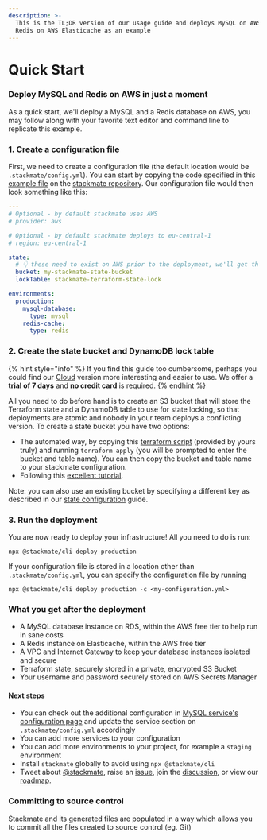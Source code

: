 ```yaml
---
description: >-
  This is the TL;DR version of our usage guide and deploys MySQL on AWS RDS and
  Redis on AWS Elasticache as an example
---
```


# Quick Start

### Deploy MySQL and Redis on AWS in just a moment

As a quick start, we'll deploy a MySQL and a Redis database on AWS, you may follow along with your favorite text editor and command line to replicate this example.

### 1. Create a configuration file

First, we need to create a configuration file (the default location would be `.stackmate/config.yml`). You can start by copying the code specified in this [example file](https://github.com/stackmate-io/stackmate/blob/main/examples/db-redis.yml) on the [stackmate repository](https://github.com/stackmate-io/stackmate). Our configuration file would then look something like this:

```yaml
---
# Optional - by default stackmate uses AWS
# provider: aws

# Optional - by default stackmate deploys to eu-central-1
# region: eu-central-1

state:
  # 👇 these need to exist on AWS prior to the deployment, we'll get there in a minute
  bucket: my-stackmate-state-bucket
  lockTable: stackmate-terraform-state-lock

environments:
  production:
    mysql-database:
      type: mysql
    redis-cache:
      type: redis

```

### 2. Create the state bucket and DynamoDB lock table

{% hint style="info" %}
If you find this guide too cumbersome, perhaps you could find our [Cloud](https://stackmate.io/cloud/) version more interesting and easier to use. We offer a **trial of 7 days** and **no credit card** is required.
{% endhint %}

All you need to do before hand is to create an S3 bucket that will store the Terraform state and a DynamoDB table to use for state locking, so that deployments are atomic and nobody in your team deploys a conflicting version.  To create a state bucket you have two options:

* The automated way, by copying this [terraform script](https://github.com/stackmate-io/stackmate/blob/main/utilities/create-s3-state/main.tf) (provided by yours truly) and running `terraform apply` (you will be prompted to enter the bucket and table name). You can then copy the bucket and table name to your stackmate configuration.
* Following this [excellent tutorial](https://medium.com/all-things-devops/how-to-store-terraform-state-on-s3-be9cd0070590).

Note: you can also use an existing bucket by specifying a different key as described in our [state configuration](../configuration/state.md) guide.

### 3. Run the deployment

You are now ready to deploy your infrastructure! All you need to do is run:

```
npx @stackmate/cli deploy production
```

If your configuration file is stored in a location other than `.stackmate/config.yml`, you can specify the configuration file by running

```
npx @stackmate/cli deploy production -c <my-configuration.yml>
```

### What you get after the deployment

* A MySQL database instance on RDS, within the AWS free tier to help run in sane costs
* A Redis instance on Elasticache, within the AWS free tier
* A VPC and Internet Gateway to keep your database instances isolated and secure
* Terraform state, securely stored in a private, encrypted S3 Bucket
* Your username and password securely stored on AWS Secrets Manager

#### Next steps

* You can check out the additional configuration in [MySQL service's configuration page](https://docs.stackmate.io/services/mysql) and update the service section on `.stackmate/config.yml` accordingly
* You can add more services to your configuration
* You can add more environments to your project, for example a `staging` environment
* Install `stackmate` globally to avoid using `npx @stackmate/cli`
* Tweet about [@stackmate](https://twitter.com/stackmate), raise an [issue](https://github.com/stackmate-io/stackmate/issues), join the [discussion](https://github.com/stackmate-io/stackmate/discussions), or view our [roadmap](https://github.com/stackmate-io/stackmate/projects).

### Committing to source control

Stackmate and its generated files are populated in a way which allows you to commit all the files created to source control (eg. Git)
